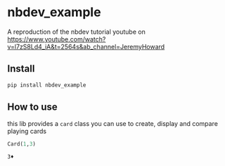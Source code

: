 # nbdev_example

<!-- WARNING: THIS FILE WAS AUTOGENERATED! DO NOT EDIT! -->

A reproduction of the nbdev tutorial youtube on
https://www.youtube.com/watch?v=l7zS8Ld4_iA&t=2564s&ab_channel=JeremyHoward

## Install

``` sh
pip install nbdev_example
```

## How to use

this lib provides a `card` class you can use to create, display and
compare playing cards

``` python
Card(1,3)
```

    3♦
